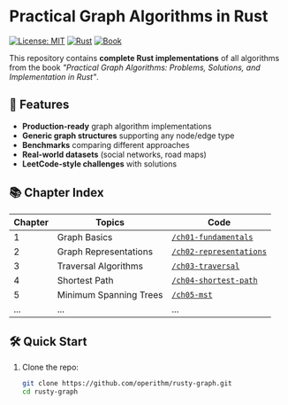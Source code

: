 # Practical Graph Algorithms in Rust

[![License: MIT](https://img.shields.io/badge/License-MIT-blue.svg)](LICENSE)
[![Rust](https://img.shields.io/badge/Rust-1.70%2B-orange)](https://www.rust-lang.org)
[![Book](https://img.shields.io/badge/Book-Practical_Graph_Algorithms-blue)](https://your-book-url.com)

This repository contains **complete Rust implementations** of all algorithms from the book *"Practical Graph Algorithms: Problems, Solutions, and Implementation in Rust"*.

## 🚀 Features

- **Production-ready** graph algorithm implementations
- **Generic graph structures** supporting any node/edge type
- **Benchmarks** comparing different approaches
- **Real-world datasets** (social networks, road maps)
- **LeetCode-style challenges** with solutions

## 📚 Chapter Index

| Chapter | Topics | Code |
|---------|--------|------|
| 1 | Graph Basics | [`/ch01-fundamentals`](/ch01-fundamentals) |
| 2 | Graph Representations | [`/ch02-representations`](/ch02-representations) |
| 3 | Traversal Algorithms | [`/ch03-traversal`](/ch03-traversal) |
| 4 | Shortest Path | [`/ch04-shortest-path`](/ch04-shortest-path) |
| 5 | Minimum Spanning Trees | [`/ch05-mst`](/ch05-mst) |
| ... | ... | ... |

## 🛠 Quick Start

1. Clone the repo:
   ```bash
   git clone https://github.com/operithm/rusty-graph.git
   cd rusty-graph
